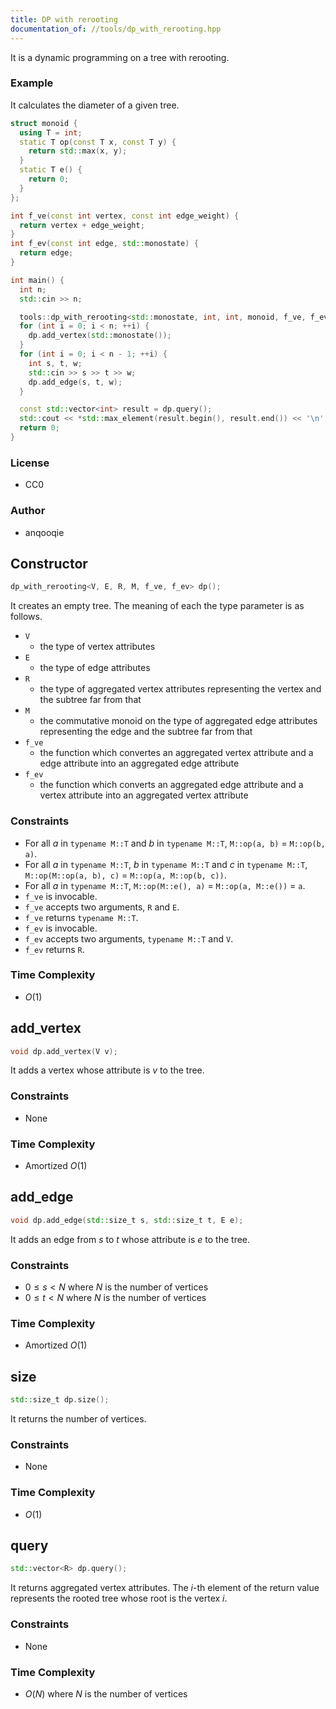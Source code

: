 ```yaml
---
title: DP with rerooting
documentation_of: //tools/dp_with_rerooting.hpp
---
```


It is a dynamic programming on a tree with rerooting.

### Example
It calculates the diameter of a given tree.

```cpp
struct monoid {
  using T = int;
  static T op(const T x, const T y) {
    return std::max(x, y);
  }
  static T e() {
    return 0;
  }
};

int f_ve(const int vertex, const int edge_weight) {
  return vertex + edge_weight;
}
int f_ev(const int edge, std::monostate) {
  return edge;
}

int main() {
  int n;
  std::cin >> n;

  tools::dp_with_rerooting<std::monostate, int, int, monoid, f_ve, f_ev> dp;
  for (int i = 0; i < n; ++i) {
    dp.add_vertex(std::monostate());
  }
  for (int i = 0; i < n - 1; ++i) {
    int s, t, w;
    std::cin >> s >> t >> w;
    dp.add_edge(s, t, w);
  }

  const std::vector<int> result = dp.query();
  std::cout << *std::max_element(result.begin(), result.end()) << '\n';
  return 0;
}
```

### License
- CC0

### Author
- anqooqie

## Constructor
```cpp
dp_with_rerooting<V, E, R, M, f_ve, f_ev> dp();
```

It creates an empty tree.
The meaning of each the type parameter is as follows.

- `V`
    - the type of vertex attributes
- `E`
    - the type of edge attributes
- `R`
    - the type of aggregated vertex attributes representing the vertex and the subtree far from that
- `M`
    - the commutative monoid on the type of aggregated edge attributes representing the edge and the subtree far from that
- `f_ve`
    - the function which convertes an aggregated vertex attribute and a edge attribute into an aggregated edge attribute
- `f_ev`
    - the function which converts an aggregated edge attribute and a vertex attribute into an aggregated vertex attribute

### Constraints
- For all $a$ in `typename M::T` and $b$ in `typename M::T`, `M::op(a, b)` $=$ `M::op(b, a)`.
- For all $a$ in `typename M::T`, $b$ in `typename M::T` and $c$ in `typename M::T`, `M::op(M::op(a, b), c)` $=$ `M::op(a, M::op(b, c))`.
- For all $a$ in `typename M::T`, `M::op(M::e(), a)` $=$ `M::op(a, M::e())` $=$ `a`.
- `f_ve` is invocable.
- `f_ve` accepts two arguments, `R` and `E`.
- `f_ve` returns `typename M::T`.
- `f_ev` is invocable.
- `f_ev` accepts two arguments, `typename M::T` and `V`.
- `f_ev` returns `R`.

### Time Complexity
- $O(1)$

## add_vertex
```cpp
void dp.add_vertex(V v);
```

It adds a vertex whose attribute is $v$ to the tree.

### Constraints
- None

### Time Complexity
- Amortized $O(1)$

## add_edge
```cpp
void dp.add_edge(std::size_t s, std::size_t t, E e);
```

It adds an edge from $s$ to $t$ whose attribute is $e$ to the tree.

### Constraints
- $0 \leq s < N$ where $N$ is the number of vertices
- $0 \leq t < N$ where $N$ is the number of vertices

### Time Complexity
- Amortized $O(1)$

## size
```cpp
std::size_t dp.size();
```

It returns the number of vertices.

### Constraints
- None

### Time Complexity
- $O(1)$

## query
```cpp
std::vector<R> dp.query();
```

It returns aggregated vertex attributes.
The $i$-th element of the return value represents the rooted tree whose root is the vertex $i$.

### Constraints
- None

### Time Complexity
- $O(N)$ where $N$ is the number of vertices

